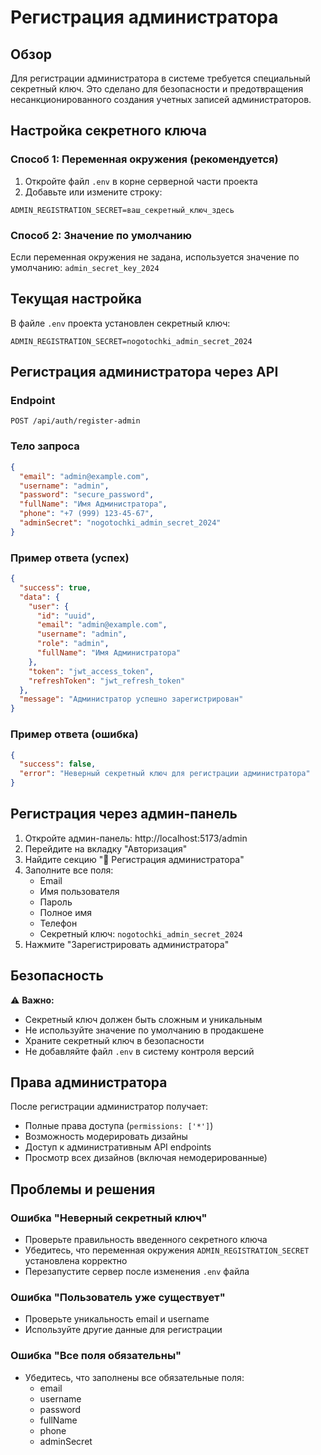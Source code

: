 # Регистрация администратора

## Обзор

Для регистрации администратора в системе требуется специальный секретный ключ. Это сделано для безопасности и предотвращения несанкционированного создания учетных записей администраторов.

## Настройка секретного ключа

### Способ 1: Переменная окружения (рекомендуется)

1. Откройте файл `.env` в корне серверной части проекта
2. Добавьте или измените строку:
```env
ADMIN_REGISTRATION_SECRET=ваш_секретный_ключ_здесь
```

### Способ 2: Значение по умолчанию

Если переменная окружения не задана, используется значение по умолчанию: `admin_secret_key_2024`

## Текущая настройка

В файле `.env` проекта установлен секретный ключ:
```env
ADMIN_REGISTRATION_SECRET=nogotochki_admin_secret_2024
```

## Регистрация администратора через API

### Endpoint
```http
POST /api/auth/register-admin
```

### Тело запроса
```json
{
  "email": "admin@example.com",
  "username": "admin",
  "password": "secure_password",
  "fullName": "Имя Администратора",
  "phone": "+7 (999) 123-45-67",
  "adminSecret": "nogotochki_admin_secret_2024"
}
```

### Пример ответа (успех)
```json
{
  "success": true,
  "data": {
    "user": {
      "id": "uuid",
      "email": "admin@example.com",
      "username": "admin",
      "role": "admin",
      "fullName": "Имя Администратора"
    },
    "token": "jwt_access_token",
    "refreshToken": "jwt_refresh_token"
  },
  "message": "Администратор успешно зарегистрирован"
}
```

### Пример ответа (ошибка)
```json
{
  "success": false,
  "error": "Неверный секретный ключ для регистрации администратора"
}
```

## Регистрация через админ-панель

1. Откройте админ-панель: http://localhost:5173/admin
2. Перейдите на вкладку "Авторизация"
3. Найдите секцию "🔑 Регистрация администратора"
4. Заполните все поля:
   - Email
   - Имя пользователя
   - Пароль
   - Полное имя
   - Телефон
   - Секретный ключ: `nogotochki_admin_secret_2024`
5. Нажмите "Зарегистрировать администратора"

## Безопасность

⚠️ **Важно:**
- Секретный ключ должен быть сложным и уникальным
- Не используйте значение по умолчанию в продакшене
- Храните секретный ключ в безопасности
- Не добавляйте файл `.env` в систему контроля версий

## Права администратора

После регистрации администратор получает:
- Полные права доступа (`permissions: ['*']`)
- Возможность модерировать дизайны
- Доступ к административным API endpoints
- Просмотр всех дизайнов (включая немодерированные)

## Проблемы и решения

### Ошибка "Неверный секретный ключ"
- Проверьте правильность введенного секретного ключа
- Убедитесь, что переменная окружения `ADMIN_REGISTRATION_SECRET` установлена корректно
- Перезапустите сервер после изменения `.env` файла

### Ошибка "Пользователь уже существует"
- Проверьте уникальность email и username
- Используйте другие данные для регистрации

### Ошибка "Все поля обязательны"
- Убедитесь, что заполнены все обязательные поля:
  - email
  - username
  - password
  - fullName
  - phone
  - adminSecret 